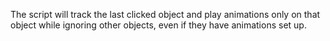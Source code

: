 The script will track the last clicked object and play animations only on that object while ignoring other objects, even if they have animations set up.
